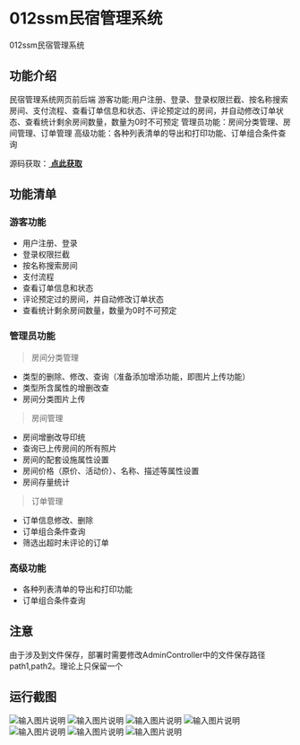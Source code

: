 # 012ssm民宿管理系统
012ssm民宿管理系统


## 功能介绍
民宿管理系统网页前后端
游客功能:用户注册、登录、登录权限拦截、按名称搜索房间、支付流程、查看订单信息和状态、评论预定过的房间，并自动修改订单状态、查看统计剩余房间数量，数量为0时不可预定
管理员功能：房间分类管理、房间管理、订单管理
高级功能：各种列表清单的导出和打印功能、订单组合条件查询

源码获取：[ **点此获取** ](http://www.shuyue.fun/index.php?type=productinfo&id=110)

## 功能清单
### 游客功能
+ 用户注册、登录
+ 登录权限拦截
+ 按名称搜索房间
+ 支付流程
+ 查看订单信息和状态
+ 评论预定过的房间，并自动修改订单状态
+ 查看统计剩余房间数量，数量为0时不可预定

### 管理员功能
> 房间分类管理
+ 类型的删除、修改、查询（准备添加增添功能，即图片上传功能）
+ 类型所含属性的增删改查
+ 房间分类图片上传

> 房间管理
+ 房间增删改导印统
+ 查询已上传房间的所有照片
+ 房间的配套设施属性设置
+ 房间价格（原价、活动价）、名称、描述等属性设置
+ 房间存量统计

> 订单管理
+ 订单信息修改、删除
+ 订单组合条件查询
+ 筛选出超时未评论的订单

### 高级功能
+ 各种列表清单的导出和打印功能
+ 订单组合条件查询

## 注意
由于涉及到文件保存，部署时需要修改AdminController中的文件保存路径path1,path2。理论上只保留一个

## 运行截图

![输入图片说明](https://images.gitee.com/uploads/images/2021/0317/111438_e5b7425b_863230.png "屏幕截图.png")
![输入图片说明](https://images.gitee.com/uploads/images/2021/0317/111557_c35c6160_863230.png "屏幕截图.png")
![输入图片说明](https://images.gitee.com/uploads/images/2021/0317/111606_2e9d013b_863230.png "屏幕截图.png")
![输入图片说明](https://images.gitee.com/uploads/images/2021/0317/111615_8d24960d_863230.png "屏幕截图.png")
![输入图片说明](https://images.gitee.com/uploads/images/2021/0317/111623_e1711444_863230.png "屏幕截图.png")
![输入图片说明](https://images.gitee.com/uploads/images/2021/0317/111636_363f4dd5_863230.png "屏幕截图.png")
![输入图片说明](https://images.gitee.com/uploads/images/2021/0317/111652_6c502998_863230.png "屏幕截图.png")



